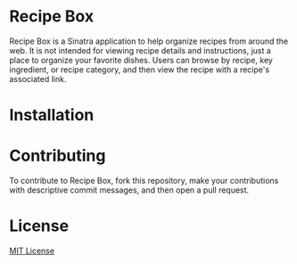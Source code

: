 # Recipe Box

Recipe Box is a Sinatra application to help organize recipes from around the web. It is not intended for viewing recipe details and instructions, just a place to organize your favorite dishes. Users can browse by recipe, key ingredient, or recipe category, and then view the recipe with a recipe's associated link.

# Installation


# Contributing

To contribute to Recipe Box, fork this repository, make your contributions with descriptive commit messages, and then open a pull request. 

# License
<a href="https://opensource.org/licenses/MIT">MIT License</a>